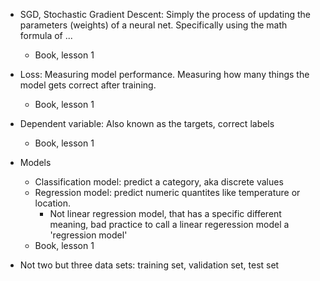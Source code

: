 - SGD, Stochastic Gradient Descent: Simply the process of updating the parameters
(weights) of a neural net. Specifically using the math formula of ...
    - Book, lesson 1

- Loss: Measuring model performance. Measuring how many things the model gets correct
after training.
    - Book, lesson 1

- Dependent variable: Also known as the targets, correct labels
    - Book, lesson 1

- Models
    - Classification model: predict a category, aka discrete values
    - Regression model: predict numeric quantites like temperature or location.
        - Not linear regression model, that has a specific different meaning, bad
        practice to call a linear regeression model a 'regression model'
    - Book, lesson 1

- Not two but three data sets: training set, validation set, test set